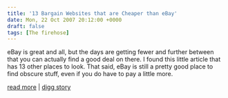 ```yaml
---
title: '13 Bargain Websites that are Cheaper than eBay'
date: Mon, 22 Oct 2007 20:12:00 +0000
draft: false
tags: [The firehose]
---
```


eBay is great and all, but the days are getting fewer and further between that you can actually find a good deal on there. I found this little article that has 13 other places to look. That said, eBay is still a pretty good place to find obscure stuff, even if you do have to pay a little more.  
  
[read more](http://www.makeuseof.com/tag/13-bargain-websites-that-are-cheaper-than-ebay/) | [digg story](http://digg.com/tech_deals/13_Bargain_Websites_that_are_Cheaper_than_eBay)